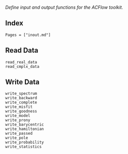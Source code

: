 *Define input and output functions for the ACFlow toolkit.*

## Index

```@index
Pages = ["inout.md"]
```

## Read Data

```@docs
read_real_data
read_cmplx_data
```

## Write Data

```@docs
write_spectrum
write_backward
write_complete
write_misfit
write_goodness
write_model
write_prony
write_barycentric
write_hamiltonian
write_passed
write_pole
write_probability
write_statistics
```
